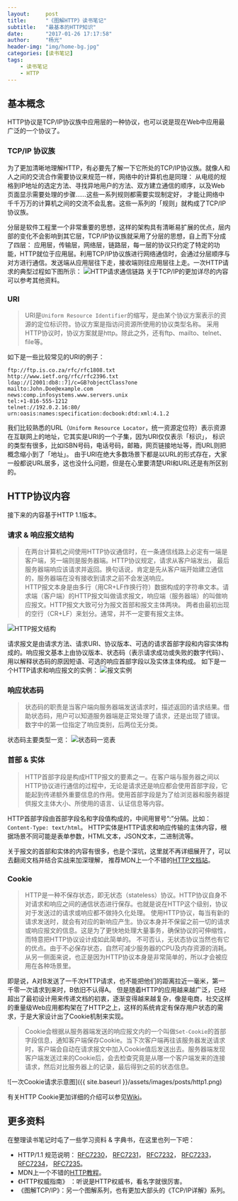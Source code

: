 ```yaml
---
layout:     post
title:      "《图解HTTP》读书笔记"
subtitle:   "最基本的HTTP知识"
date:       "2017-01-26 17:17:58"
author:     "杨光"
header-img: "img/home-bg.jpg"
categories: [读书笔记]
tags:
    - 读书笔记
    - HTTP
---
```


## 基本概念
HTTP协议是TCP/IP协议族中应用层的一种协议，也可以说是现在Web中应用最广泛的一个协议了。
### TCP/IP 协议族
为了更加清晰地理解HTTP，有必要先了解一下它所处的TCP/IP协议族。就像人和人之间的交流合作需要协议来规范一样，网络中的计算机也是同理：
从电缆的规格到IP地址的选定方法、寻找异地用户的方法、双方建立通信的顺序，以及Web页面显示需要处理的步骤……这些一系列规则都需要实现制定好，
才能让网络中千千万万的计算机之间的交流不会乱套。这些一系列的「规则」就构成了TCP/IP协议族。  

分层是软件工程里一个非常重要的思想，这样的架构具有清晰易扩展的优点，层内部的变化不会影响到其它层，TCP/IP协议族就采用了分层的思想，自上而下分成了四层：
应用层，传输层，网络层，链路层，每一层的协议只约定了特定的功能，HTTP就位于应用层。利用TCP/IP协议族进行网络通信时，会通过分层顺序与对方进行通信。发送端从应用层往下走，接收端则往应用层往上走。一次HTTP请求的典型过程如下图所示：
![HTTP请求通信链路](http://image.webreader.duokan.com/mfsv2/download/fdsc3/p01tjQve3iQI/XXKADwbRSjwDtL.jpg)
关于TCP/IP的更加详尽的内容可以参考其他资料。

### URI
> URI是`Uniform Resource Identifier`的缩写，是由某个协议方案表示的资源的定位标识符。协议方案是指访问资源所使用的协议类型名称。
采用HTTP协议时，协议方案就是http。除此之外，还有ftp、mailto、telnet、file等。

如下是一些比较常见的URI的例子：
```
ftp://ftp.is.co.za/rfc/rfc1808.txt
http://www.ietf.org/rfc/rfc2396.txt
ldap://[2001:db8::7]/c=GB?objectClass?one
mailto:John.Doe@example.com
news:comp.infosystems.www.servers.unix
tel:+1-816-555-1212
telnet://192.0.2.16:80/
urn:oasis:names:specification:docbook:dtd:xml:4.1.2
```
我们比较熟悉的URL（`Uniform Resource Locator`，统一资源定位符）表示资源在互联网上的地址，它其实是URI的一个子集，因为URI仅仅表示「标识」，
标识的类型有很多，比如ISBN号码，电话号码，邮箱，网页链接地址等，而URL则把概念缩小到了「地址」。
由于URI在绝大多数场景下都是以URL的形式存在，大家一般都说URL居多，这也没什么问题，但是在心里要清楚URI和URL还是有所区别的。

## HTTP协议内容
接下来的内容基于HTTP 1.1版本。
### 请求 & 响应报文结构
> 在两台计算机之间使用HTTP协议通信时，在一条通信线路上必定有一端是客户端，另一端则是服务器端。HTTP协议规定，请求从客户端发出，
最后服务器端响应该请求并返回。换句话说，肯定是先从客户端开始建立通信的，服务器端在没有接收到请求之前不会发送响应。  
HTTP报文本身是由多行（用CR+LF作换行符）数据构成的字符串文本。请求端（客户端）的HTTP报文叫做请求报文，响应端（服务器端）的叫做响应报文。HTTP报文大致可分为报文首部和报文主体两块。
两者由最初出现的空行（CR+LF）来划分。通常，并不一定要有报文主体。

![HTTP报文结构](http://image.webreader.duokan.com/mfsv2/download/fdsc3/p013TCxdotsr/c68fq9mR7nWM4v.jpg)

请求报文是由请求方法、请求URI、协议版本、可选的请求首部字段和内容实体构成的。响应报文基本上由协议版本、状态码（表示请求成功或失败的数字代码）、用以解释状态码的原因短语、可选的响应首部字段以及实体主体构成。
如下是一个HTTP请求和响应报文的实例：
![报文实例](http://image.webreader.duokan.com/mfsv2/download/fdsc3/p01oksVsQb9J/ph0eycVbkyuSh4.jpg)

### 响应状态码
> 状态码的职责是当客户端向服务器端发送请求时，描述返回的请求结果。借助状态码，用户可以知道服务器端是正常处理了请求，还是出现了错误。
数字中的第一位指定了响应类别，后两位无分类。

状态码主要类型一览：
![状态码一览表](http://image.webreader.duokan.com/mfsv2/download/fdsc3/p01C0hnsjfNR/iXGBR5FpM9PPQn.jpg)

### 首部 & 实体
>HTTP首部字段是构成HTTP报文的要素之一。在客户端与服务器之间以HTTP协议进行通信的过程中，无论是请求还是响应都会使用首部字段，它能起到传递额外重要信息的作用。使用首部字段是为了给浏览器和服务器提供报文主体大小、所使用的语言、认证信息等内容。  

HTTP首部字段由首部字段名和字段值构成的，中间用冒号“:”分隔。比如：`Content-Type: text/html`。
HTTP实体是HTTP请求和响应传输的主体内容，根据场景不同可能是表单参数，HTML文本，JSON文本，二进制流等。

关于报文的首部和实体的内容有很多，也是个深坑，这里就不再详细展开了，可以去翻阅文档并结合实战来加深理解，
推荐MDN上一个不错的[HTTP文档站](https://developer.mozilla.org/en-US/docs/Web/HTTP)。

### Cookie
> HTTP是一种不保存状态，即无状态（stateless）协议。HTTP协议自身不对请求和响应之间的通信状态进行保存。也就是说在HTTP这个级别，协议对于发送过的请求或响应都不做持久化处理。
使用HTTP协议，每当有新的请求发送时，就会有对应的新响应产生。协议本身并不保留之前一切的请求或响应报文的信息。这是为了更快地处理大量事务，确保协议的可伸缩性，而特意把HTTP协议设计成如此简单的。
不可否认，无状态协议当然也有它的优点。由于不必保存状态，自然可减少服务器的CPU及内存资源的消耗。从另一侧面来说，也正是因为HTTP协议本身是非常简单的，所以才会被应用在各种场景里。

即是说，A对B发送了一千次HTTP请求，也不能把他们的距离拉近一毫米，第一千零一次请求到来时，B依旧不认得A。
但是随着HTTP的应用越来越广泛，已经超出了最初设计用来传递文档的初衷，逐渐变得越来越复杂，像是电商，社交这样的重量级Web应用都构架在了HTTP之上，这样的系统肯定有保存用户状态的需求，于是大家设计出了Cookie机制来实现。
> Cookie会根据从服务器端发送的响应报文内的一个叫做`Set-Cookie`的首部字段信息，通知客户端保存Cookie。当下次客户端再往该服务器发送请求时，客户端会自动在请求报文中加入Cookie值后发送出去。服务器端发现客户端发送过来的Cookie后，会去检查究竟是从哪一个客户端发来的连接请求，然后对比服务器上的记录，最后得到之前的状态信息。

![一次Cookie请求示意图]({{ site.baseurl }}/assets/images/posts/http1.png)

有关HTTP Cookie更加详细的介绍可以参见[Wiki](https://zh.wikipedia.org/wiki/Cookie)。

## 更多资料
在整理读书笔记时屯了一些学习资料 & 字典书，在这里也列一下吧：
- HTTP/1.1 规范说明：
[RFC7230](https://tools.ietf.org/html/rfc7230)，
[RFC7231](https://tools.ietf.org/html/rfc7231)，
[RFC7232](https://tools.ietf.org/html/rfc7232)，
[RFC7233](https://tools.ietf.org/html/rfc7233)，
[RFC7234](https://tools.ietf.org/html/rfc7234)，
[RFC7235](https://tools.ietf.org/html/rfc7235)。
- MDN上一个不错的[HTTP教程](https://developer.mozilla.org/en-US/docs/Web/HTTP)。
- 《HTTP权威指南》 ：听说是HTTP权威书，看名字就很厉害。
- 《图解TCP/IP》：另一个图解系列，也有更加大部头的《TCP/IP详解》系列。

